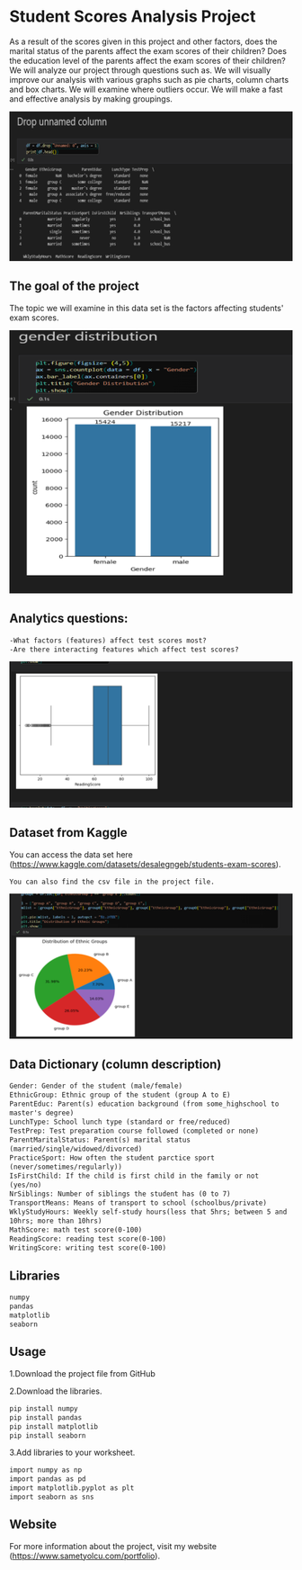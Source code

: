 
# Student Scores Analysis Project

 As a result of the scores given in this project and other factors, does the marital status of the parents affect the exam scores of their children? Does the education level of the parents affect the exam scores of their children? We will analyze our project through questions such as. We will visually improve our analysis with various graphs such as pie charts, column charts and box charts. We will examine where outliers occur. We will make a fast and effective analysis by making groupings.

![Resim Açıklaması](dr.png)

## The goal of the project

 The topic we will examine in this data set is the factors affecting students' exam scores.

![Resim Açıklaması](gender_dis..png)

## Analytics questions:

    -What factors (features) affect test scores most?
    -Are there interacting features which affect test scores?

![Resim Açıklaması](read..png)

## Dataset from Kaggle

You can access the data set here (https://www.kaggle.com/datasets/desalegngeb/students-exam-scores).

    You can also find the csv file in the project file.

![Resim Açıklaması](ethnic..png)

## Data Dictionary (column description)

    Gender: Gender of the student (male/female)
    EthnicGroup: Ethnic group of the student (group A to E)
    ParentEduc: Parent(s) education background (from some_highschool to master's degree)
    LunchType: School lunch type (standard or free/reduced)
    TestPrep: Test preparation course followed (completed or none)
    ParentMaritalStatus: Parent(s) marital status (married/single/widowed/divorced)
    PracticeSport: How often the student parctice sport (never/sometimes/regularly))
    IsFirstChild: If the child is first child in the family or not (yes/no)
    NrSiblings: Number of siblings the student has (0 to 7)
    TransportMeans: Means of transport to school (schoolbus/private)
    WklyStudyHours: Weekly self-study hours(less that 5hrs; between 5 and 10hrs; more than 10hrs)
    MathScore: math test score(0-100)
    ReadingScore: reading test score(0-100)
    WritingScore: writing test score(0-100)

## Libraries

    numpy 
    pandas 
    matplotlib
    seaborn 

## Usage

1.Download the project file from GitHub

2.Download the libraries.

    pip install numpy
    pip install pandas
    pip install matplotlib
    pip install seaborn

3.Add libraries to your worksheet.

    import numpy as np
    import pandas as pd
    import matplotlib.pyplot as plt
    import seaborn as sns



## Website

For more information about the project, visit my website (https://www.sametyolcu.com/portfolio).
